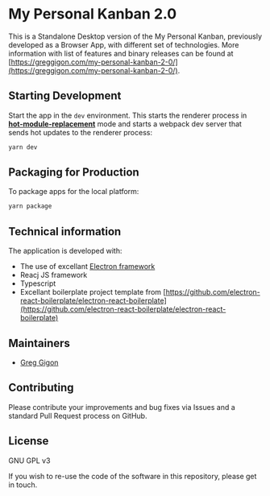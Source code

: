 # My Personal Kanban 2.0

This is a Standalone Desktop version of the My Personal Kanban, previously developed as a Browser App, with different set of technologies.
More information with list of features and binary releases can be found at [https://greggigon.com/my-personal-kanban-2-0/](https://greggigon.com/my-personal-kanban-2-0/).

## Starting Development

Start the app in the `dev` environment. This starts the renderer process in [**hot-module-replacement**](https://webpack.js.org/guides/hmr-react/) mode and starts a webpack dev server that sends hot updates to the renderer process:

```bash
yarn dev
```

## Packaging for Production

To package apps for the local platform:

```bash
yarn package
```

## Technical information

The application is developed with:

- The use of excellant [Electron framework](https://www.electronjs.org/)
- Reacj JS framework
- Typescript
- Excellant boilerplate project template from [https://github.com/electron-react-boilerplate/electron-react-boilerplate](https://github.com/electron-react-boilerplate/electron-react-boilerplate)

## Maintainers

- [Greg Gigon](https://github.com/gregigu)

## Contributing

Please contribute your improvements and bug fixes via Issues and a standard Pull Request process on GitHub.

## License

GNU GPL v3

If you wish to re-use the code of the software in this repository, please get in touch.
